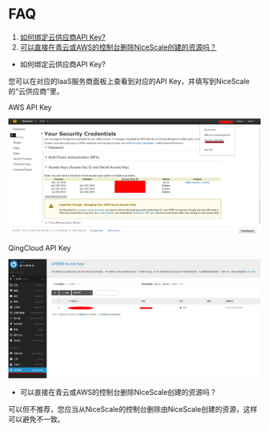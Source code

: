 # FAQ

1. [如何绑定云供应商API Key?](#id1)
2. [可以直接在青云或AWS的控制台删除NiceScale创建的资源吗？](#id2)


* <a name="id1"> 如何绑定云供应商API Key? </a>

您可以在对应的IaaS服务商面板上查看到对应的API Key，并填写到NiceScale的“云供应商”里。


  AWS API Key
  
  ![AWS API Key](/assets/aws-apikey.png "AWS API Key")
  
  
  QingCloud API Key
  
  ![青云API Key](/assets/qing-apikey.png "QingCloud API Key")


* <a name="id2">可以直接在青云或AWS的控制台删除NiceScale创建的资源吗？</a>

可以但不推荐，您应当从NiceScale的控制台删除由NiceScale创建的资源，这样可以避免不一致。

